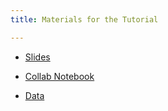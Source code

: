```yaml
---
title: Materials for the Tutorial

---
```


- [Slides](https://docs.google.com/presentation/d/1nW8hX2zwT-KcrdWYuH1EFTAyiPq2o3F7kWULXAPFFjM/edit#slide=id.g333d3f0322b_0_120)

- [Collab Notebook](https://colab.research.google.com/drive/1thZ8vw9ldYwMe0PAN3xtp6Ri4YvU0FUO#scrollTo=C_AKcezZnrM0)

- [Data](https://drive.google.com/drive/folders/1ykD8vGvyQn7orBi9PiTKICykUrOS0uzv)
